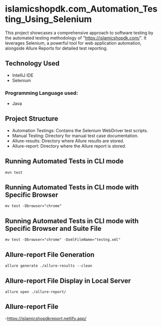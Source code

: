 # islamicshopdk.com_Automation_Testing_Using_Selenium
This project showcases a comprehensive approach to software testing by the automated testing methodology of "https://islamicshopdk.com/". It leverages Selenium, a powerful tool for web application automation, alongside Allure Reports for detailed test reporting. 

## Technology Used
- IntelliJ IDE
- Selenium
  
### **Programming Language used:**
- Java
  
## Project Structure
- Automation Testings: Contains the Selenium WebDriver test scripts.
- Manual Testing: Directory for manual test case documentation.
- Allure-results: Directory where Allure results are stored.
- Allure-report: Directory where the Allure report is stored.

## Running Automated Tests in CLI mode
```console
mvn test
```
## Running Automated Tests in CLI mode with Specific Browser
```console
mv test -Dbrowser="chrome"
```
## Running Automated Tests in CLI mode with Specific Browser and Suite File
```console
mv test -Dbrowser="chrome" -DxmlFileName="testng.xml"
```
## Allure-report File Generation
```console
allure generate ./allure-results --clean
```
## Allure-report File Display in Local Server
```console
allure open ./allure-report/
```
## Allure-report File
-https://islamicshopdkreport.netlify.app/







